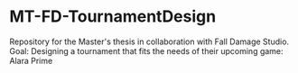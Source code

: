 # MT-FD-TournamentDesign
Repository for the Master's thesis in collaboration with Fall Damage Studio. Goal: Designing a tournament that fits the needs of their upcoming game: Alara Prime
